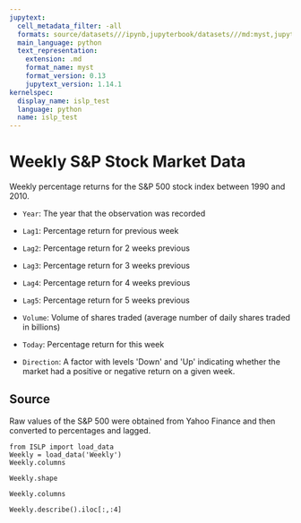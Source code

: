 ```yaml
---
jupytext:
  cell_metadata_filter: -all
  formats: source/datasets///ipynb,jupyterbook/datasets///md:myst,jupyterbook/datasets///ipynb
  main_language: python
  text_representation:
    extension: .md
    format_name: myst
    format_version: 0.13
    jupytext_version: 1.14.1
kernelspec:
  display_name: islp_test
  language: python
  name: islp_test
---
```


# Weekly S&P Stock Market Data

Weekly percentage returns for the S&P 500 stock index between 1990
and 2010.

- `Year`: The year that the observation was recorded

- `Lag1`: Percentage return for previous week

- `Lag2`: Percentage return for 2 weeks previous

- `Lag3`: Percentage return for 3 weeks previous

- `Lag4`: Percentage return for 4 weeks previous

- `Lag5`: Percentage return for 5 weeks previous

- `Volume`: Volume of shares traded (average number of daily shares
 traded in billions)

- `Today`: Percentage return for this week

- `Direction`: A factor with levels 'Down' and 'Up' indicating
 whether the market had a positive or negative return on a
 given week.

## Source

Raw values of the S&P 500 were obtained from Yahoo Finance and
then converted to percentages and lagged.

```{code-cell}
from ISLP import load_data
Weekly = load_data('Weekly')
Weekly.columns
```

```{code-cell}
Weekly.shape
```

```{code-cell}
Weekly.columns
```

```{code-cell}
Weekly.describe().iloc[:,:4]
```

```{code-cell}

```
